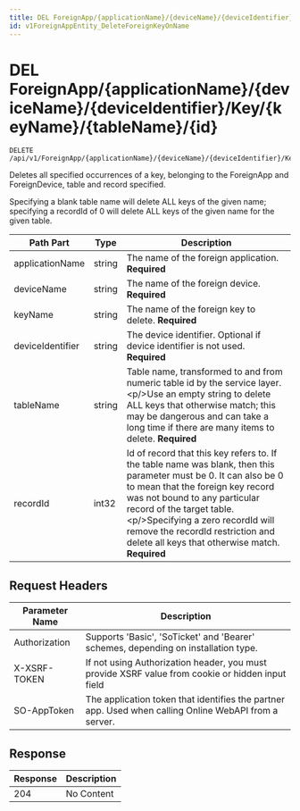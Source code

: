```yaml
---
title: DEL ForeignApp/{applicationName}/{deviceName}/{deviceIdentifier}/Key/{keyName}/{tableName}/{id}
id: v1ForeignAppEntity_DeleteForeignKeyOnName
---
```


# DEL ForeignApp/{applicationName}/{deviceName}/{deviceIdentifier}/Key/{keyName}/{tableName}/{id}

```http
DELETE /api/v1/ForeignApp/{applicationName}/{deviceName}/{deviceIdentifier}/Key/{keyName}/{tableName}/{recordId}
```

Deletes all specified occurrences of a key, belonging to the ForeignApp and ForeignDevice, table and record specified.

Specifying a blank table name will delete ALL keys of the given name; specifying a recordId of 0 will delete ALL keys of the given name for the given table.




| Path Part | Type | Description |
|-----------|------|-------------|
| applicationName | string | The name of the foreign application. **Required** |
| deviceName | string | The name of the foreign device. **Required** |
| keyName | string | The name of the foreign key to delete. **Required** |
| deviceIdentifier | string | The device identifier. Optional if device identifier is not used. **Required** |
| tableName | string | Table name, transformed to and from numeric table id by the service layer.&lt;p/&gt;Use an empty string to delete ALL keys that otherwise match; this may be dangerous and can take a long time if there are many items to delete. **Required** |
| recordId | int32 | Id of record that this key refers to. If the table name was blank, then this parameter must be 0. It can also be 0 to mean that the foreign key record was not bound to any particular record of the target table.&lt;p/&gt;Specifying a zero recordId will remove the recordId restriction and delete all keys that otherwise match. **Required** |



## Request Headers

| Parameter Name | Description |
|----------------|-------------|
| Authorization  | Supports 'Basic', 'SoTicket' and 'Bearer' schemes, depending on installation type. |
| X-XSRF-TOKEN   | If not using Authorization header, you must provide XSRF value from cookie or hidden input field |
| SO-AppToken | The application token that identifies the partner app. Used when calling Online WebAPI from a server. |


## Response


| Response | Description |
|----------------|-------------|
| 204 | No Content |